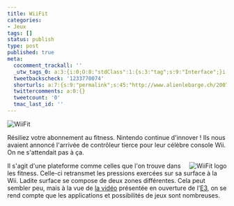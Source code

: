 ```yaml
---
title: WiiFit
categories:
- Jeux
tags: []
status: publish
type: post
published: true
meta:
  cocomment_trackall: ''
  _utw_tags_0: a:3:{i:0;O:8:"stdClass":1:{s:3:"tag";s:9:"Interface";}i:1;O:8:"stdClass":1:{s:3:"tag";s:4:"Jeux";}i:2;O:8:"stdClass":1:{s:3:"tag";s:3:"Wii";}}
  tweetbackscheck: '1233770074'
  shorturls: a:7:{s:9:"permalink";s:45:"http://www.alienlebarge.ch/2007/07/25/wiifit/";s:7:"tinyurl";s:25:"http://tinyurl.com/dxmdnt";s:4:"isgd";s:17:"http://is.gd/insP";s:5:"bitly";s:20:"http://bit.ly/1oLtei";s:5:"snipr";s:22:"http://snipr.com/bao99";s:5:"snurl";s:22:"http://snurl.com/bao99";s:7:"snipurl";s:24:"http://snipurl.com/bao99";}
  twittercomments: a:0:{}
  tweetcount: '0'
  tmac_last_id: ''
---
```

<img src="https://dlgjp9x71cipk.cloudfront.net/2007/07/wiifit.png" alt="WiiFit" />

Résiliez votre abonnement au fitness. Nintendo continue d'innover ! Ils nous avaient annoncé l'arrivée de contrôleur tierce pour leur célèbre console Wii. On ne s'attendait pas à ça.

<a href="https://dlgjp9x71cipk.cloudfront.net/2007/07/wiifit_logo.png" title="WiiFit logo"><img src="https://dlgjp9x71cipk.cloudfront.net/2007/07/wiifit_logo.thumbnail.png" title="WiiFit logo" alt="WiiFit logo" align="right" /></a>Il s'agit d'une plateforme comme celles que l'on trouve dans les fitness. Celle-ci retransmet les pressions exercées sur sa surface à la Wii. Ladite surface se compose de deux zones différentes. Cela peut sembler peu, mais à la vue de <a href="http://cosmos.bcst.yahoo.com/up/player/popup/index.php?cl=3341393" title="Vidéo de WiiFit">la vidéo</a> présentée en ouverture de l’<a href="http://www.e3expo.com/" title="E3 expo">E3</a>, on se rend compte que les applications et possibilités de jeux sont nombreuses.
